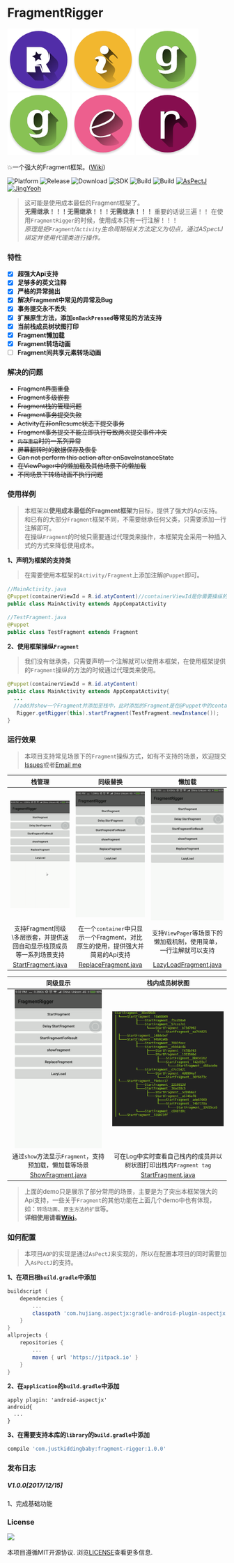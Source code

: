 # FragmentRigger
![R](/images/R.png)
![i](/images/i.png)
![g](/images/g.png)
![g](/images/g.png)
![e](/images/e.png)
![r](/images/r.png)

:boom:一个强大的Fragment框架。([Wiki](https://github.com/JustKiddingBaby/FragmentRigger/wiki/首页))

![Platform](https://img.shields.io/badge/platform-Androd-green.svg)
![Release](https://img.shields.io/badge/release-1.0.0-brightgreen.svg)
![Download](https://api.bintray.com/packages/jkb/maven/fragment-rigger/images/download.svg)
![SDK](https://img.shields.io/badge/SDK-12%2B-green.svg)
![Build](https://img.shields.io/badge/build-passing-brightgreen.svg)
![Build](https://img.shields.io/badge/Powered%20by-AsPectJ-blue.svg)
[![AsPectJ](https://img.shields.io/badge/license-MIT-yellowgreen.svg)](https://github.com/HujiangTechnology/gradle_plugin_android_aspectjx)
[![JingYeoh](https://img.shields.io/badge/author-JustKiddingBaby-red.svg)](http://blog.justkiddingbaby.com/)

>这可能是使用成本最低的Fragment框架了。  
**无需继承！！！无需继承！！！无需继承！！！** 重要的话说三遍！！
在使用`FragmentRigger`的时候，使用成本只有一行注解！！！  
*原理是把`Fragment`/`Activity`生命周期相关方法定义为切点，通过ASpectJ绑定并使用代理类进行操作。*

### 特性
- [x] **超强大Api支持**
- [x] **足够多的英文注释**
- [x] **严格的异常抛出**
- [x] **解决Fragment中常见的异常及Bug**
- [x] **事务提交永不丢失**
- [x] **扩展原生方法，添加`onBackPressed`等常见的方法支持**
- [x] **当前栈成员树状图打印**
- [x] **Fragment懒加载**
- [x] **Fragment转场动画**
- [ ] **Fragment间共享元素转场动画**

### 解决的问题
* ~~Fragment界面重叠~~
* ~~Fragment多级嵌套~~
* ~~Fragment栈的管理问题~~
* ~~Fragment事务提交失败~~
* ~~Activity在非onResume状态下提交事务~~
* ~~Fragment事务提交不能立即执行导致两次提交事件冲突~~
* ~~`内存重启`时的一系列异常~~
* ~~屏幕翻转时的数据保存及恢复~~
* ~~Can not perform this action after onSaveInstanceState~~
* ~~在ViewPager中的懒加载及其他场景下的懒加载~~
* ~~不同场景下转场动画不执行问题~~

### 使用样例
>本框架以**使用成本最低的Fragment框架**为目标，提供了强大的Api支持。  
和已有的大部分`Fragment`框架不同，不需要继承任何父类，只需要添加一行注解即可。  
在操纵`Fragment`的时候只需要通过代理类来操作，本框架完全采用一种插入式的方式来降低使用成本。

**1、声明为框架的支持类**
>在需要使用本框架的`Activity/Fragment`上添加注解`@Puppet`即可。

```java
//MainActivity.java
@Puppet(containerViewId = R.id.atyContent)//containerViewId是你需要操纵的Fragment在add时候的container view
public class MainActivity extends AppCompatActivity
```
```java
//TestFragment.java
@Puppet
public class TestFragment extends Fragment
```

**2、使用框架操纵`Fragment`**
>我们没有继承类，只需要声明一个注解就可以使用本框架，在使用框架提供的`Fragment`操纵的方法的时候通过代理类来使用。

```java
@Puppet(containerViewId = R.id.atyContent)
public class MainActivity extends AppCompatActivity{
  ...
  //add并show一个Fragment并添加至栈中，此时添加的Fragment是在@Puppet中的containerViewId中的
   Rigger.getRigger(this).startFragment(TestFragment.newInstance());
}
```

### 运行效果
>本项目支持常见场景下的`Fragment`操纵方式，如有不支持的场景，欢迎提交[Issues](https://github.com/JustKiddingBaby/FragmentRigger/issues)或者[Email me](mailto:yangjing9611@foxmail.com)

|栈管理|同级替换|懒加载|
|:---:|:-----:|:---:|
|<img src="/images/start.gif" width = "200px"/>|<img src="/images/replace.gif" width = "200px"/>|<img src="/images/lazyload.gif" width = "200px"/>|
|支持Fragment同级\多层嵌套，并提供返回自动显示栈顶成员等一系列场景支持|在一个`container`中只显示一个Fragment，对比原生的使用，提供强大并简易的Api支持|支持`ViewPager`等场景下的懒加载机制，使用简单，一行注解就可以支持|
|[StartFragment.java](/app/src/main/java/com/yj/app/test/start/StartFragment.java)|[ReplaceFragment.java](/app/src/main/java/com/yj/app/test/replace/ReplaceFragment.java)|[LazyLoadFragment.java](/app/src/main/java/com/yj/app/test/lazyload/LazyLoadFragment.java)|

|同级显示|栈内成员树状图|
|:-----:|:----------:|
|<img src="/images/show.gif" width = "200px"/>|<img src="/images/tree.png" width = "300px"/>|
通过`show`方法显示`Fragment`，支持预加载，懒加载等场景|可在Log中实时查看自己栈内的成员并以树状图打印出栈内`Fragment tag`|
|[ShowFragment.java](/app/src/main/java/com/yj/app/test/show/ShowFragment.java)|[StartFragment.java](/app/src/main/java/com/yj/app/test/start/StartFragment.java)|

>上面的demo只是展示了部分常用的场景，主要是为了突出本框架强大的Api支持，一些关于`Fragment`的其他功能在上面几个demo中也有体现，
如：`转场动画`、`原生方法的扩展`等。  
**详细使用请看[Wiki](https://github.com/JustKiddingBaby/FragmentRigger/wiki/首页)。**

### 如何配置
>本项目`AOP`的实现是通过`AsPectJ`来实现的，所以在配置本项目的同时需要加入`AsPectJ`的支持。

**1、在项目根`build.gradle`中添加**
```gradle
buildscript {
    dependencies {
        ...
        classpath 'com.hujiang.aspectjx:gradle-android-plugin-aspectjx:1.0.10'
    }
}
allprojects {
    repositories {
        ...
        maven { url 'https://jitpack.io' }
    }
}
```
**2、在`application`的`build.gradle`中添加**
```gralde
apply plugin: 'android-aspectjx'
android{
  ...
}
```
**3、在需要支持本库的`library`的`build.gradle`中添加**
```gradle
compile 'com.justkiddingbaby:fragment-rigger:1.0.0'
```

### 发布日志
##### V1.0.0[2017/12/15]  
1、完成基础功能

### License
![](https://upload.wikimedia.org/wikipedia/commons/thumb/f/f8/License_icon-mit-88x31-2.svg/128px-License_icon-mit-88x31-2.svg.png)

本项目遵循MIT开源协议. 浏览[LICENSE](https://opensource.org/licenses/MIT)查看更多信息.